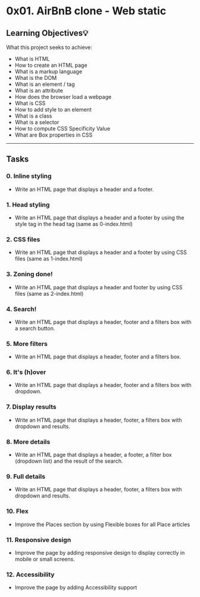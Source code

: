 # 0x01. AirBnB clone - Web static

## Learning Objectives:bulb:
What this project seeks to achieve:

* What is HTML
* How to create an HTML page
* What is a markup language
* What is the DOM
* What is an element / tag
* What is an attribute
* How does the browser load a webpage
* What is CSS
* How to add style to an element
* What is a class
* What is a selector
* How to compute CSS Specificity Value
* What are Box properties in CSS

----

## Tasks
### 0. Inline styling
* Write an HTML page that displays a header and a footer.
 
### 1. Head styling
* Write an HTML page that displays a header and a footer by 
using the style tag in the head tag (same as 0-index.html)

### 2. CSS files
* Write an HTML page that displays a header and a footer 
by using CSS files (same as 1-index.html)

### 3. Zoning done!
* Write an HTML page that displays a header and footer 
by using CSS files (same as 2-index.html)



### 4. Search!
* Write an HTML page that displays a header, 
footer and a filters box with a search button.

### 5. More filters
* Write an HTML page that displays a header, footer and a filters box.

 
### 6. It's (h)over
* Write an HTML page that displays a header, 
footer and a filters box with dropdown.
 
### 7. Display results
* Write an HTML page that displays a header, footer, 
a filters box with dropdown and results.
 
### 8. More details
* Write an HTML page that displays a header, a footer, 
a filter box (dropdown list) and the result of the search.

### 9. Full details
* Write an HTML page that displays a header, footer, 
a filters box with dropdown and results.

### 10. Flex
* Improve the Places section by using Flexible boxes for all Place articles

### 11. Responsive design
* Improve the page by adding responsive design to display 
correctly in mobile or small screens.

### 12. Accessibility
* Improve the page by adding Accessibility support
